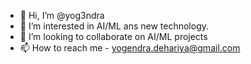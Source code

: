 - 👋 Hi, I’m @yog3ndra
- 👀 I’m interested in AI/ML ans new technology.
- 💞️ I’m looking to collaborate on AI/ML projects
- 📫 How to reach me - yogendra.dehariya@gmail.com

<!---
yog3ndra/yog3ndra is a ✨ special ✨ repository because its `README.md` (this file) appears on your GitHub profile.
You can click the Preview link to take a look at your changes.
--->
